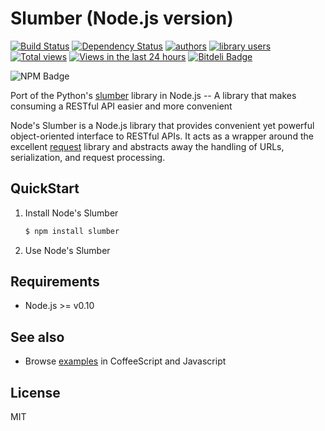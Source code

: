 Slumber (Node.js version)
=========================

[![Build Status](https://travis-ci.org/moul/node-slumber.png?branch=master)](https://travis-ci.org/moul/node-slumber)
[![Dependency Status](https://david-dm.org/moul/node-slumber.png?theme=shields.io)](https://david-dm.org/moul/node-slumber)
[![authors](https://sourcegraph.com/api/repos/github.com/moul/node-slumber/badges/authors.png)](https://sourcegraph.com/github.com/moul/node-slumber)
[![library users](https://sourcegraph.com/api/repos/github.com/moul/node-slumber/badges/library-users.png)](https://sourcegraph.com/github.com/moul/node-slumber)
[![Total views](https://sourcegraph.com/api/repos/github.com/moul/node-slumber/counters/views.png)](https://sourcegraph.com/github.com/moul/node-slumber)
[![Views in the last 24 hours](https://sourcegraph.com/api/repos/github.com/moul/node-slumber/counters/views-24h.png)](https://sourcegraph.com/github.com/moul/node-slumber)
[![Bitdeli Badge](https://d2weczhvl823v0.cloudfront.net/moul/node-slumber/trend.png)](https://bitdeli.com/free "Bitdeli Badge")

![NPM Badge](https://nodei.co/npm/slumber.png?downloads=true&stars=true "NPM Badge")

Port of the Python's [slumber](https://github.com/dstufft/slumber) library in Node.js -- A library that makes consuming a RESTful API easier and more convenient

Node's Slumber is a Node.js library that provides convenient yet powerful object-oriented interface to RESTful APIs.
It acts as a wrapper around the excellent [request](https://github.com/mikeal/request) library and abstracts away the handling of URLs, serialization, and request processing.

QuickStart
----------

1. Install Node's Slumber

    ```bash
    $ npm install slumber
    ```

2. Use Node's Slumber

Requirements
------------

- Node.js >= v0.10

See also
--------

* Browse [examples](https://github.com/moul/node-slumber/tree/master/examples) in CoffeeScript and Javascript

License
-------

MIT
